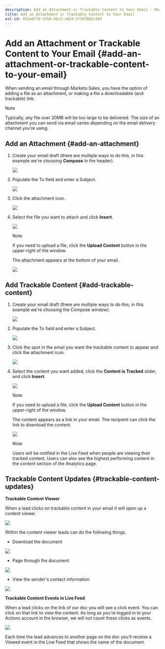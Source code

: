 ```yaml
---
description: Add an Attachment or Trackable Content to Your Email - Marketo Docs - Product Documentation
title: Add an Attachment or Trackable Content to Your Email
exl-id: 932ab7f8-3d58-4bc2-a82d-3718f082c369
---
```

# Add an Attachment or Trackable Content to Your Email {#add-an-attachment-or-trackable-content-to-your-email}

When sending an email through Marketo Sales, you have the option of adding a file as an attachment, or making a file a downloadable (and trackable) link.

>[!NOTE]
>
>Typically, any file over 20MB will be too large to be delivered. The size of an attachment you can send via email varies depending on the email delivery channel you’re using.

## Add an Attachment {#add-an-attachment}

1. Create your email draft (there are multiple ways to do this, in this example we're choosing **Compose** in the header).

   ![](assets/add-an-attachment-or-trackable-content-1.png)

1. Populate the To field and enter a Subject.

   ![](assets/add-an-attachment-or-trackable-content-2.png)

1. Click the attachment icon.

   ![](assets/add-an-attachment-or-trackable-content-3.png)

1. Select the file you want to attach and click **Insert**.

   ![](assets/add-an-attachment-or-trackable-content-4.png)

   >[!NOTE]
   >
   >If you need to upload a file, click the **Upload Content** button in the upper-right of the window.

   The attachment appears at the bottom of your email.

   ![](assets/add-an-attachment-or-trackable-content-5.png)

## Add Trackable Content {#add-trackable-content}

1. Create your email draft (there are multiple ways to do this, in this example we're choosing the Compose window).

   ![](assets/add-an-attachment-or-trackable-content-6.png)

1. Populate the To field and enter a Subject.

   ![](assets/add-an-attachment-or-trackable-content-7.png)

1. Click the spot in the email you want the trackable content to appear and click the attachment icon.

   ![](assets/add-an-attachment-or-trackable-content-8.png)

1. Select the content you want added, click the **Content is Tracked** slider, and click **Insert**.

   ![](assets/add-an-attachment-or-trackable-content-9.png)

   >[!NOTE]
   >
   >If you need to upload a file, click the **Upload Content** button in the upper-right of the window.

   The content appears as a link in your email. The recipient can click the link to download the content.

   ![](assets/add-an-attachment-or-trackable-content-10.png)

   >[!NOTE]
   >
   >Users will be notified in the Live Feed when people are viewing their tracked content. Users can also see the highest performing content in the content section of the Analytics page.

## Trackable Content Updates {#trackable-content-updates}

**Trackable Content Viewer**

When a lead clicks on trackable content in your email it will open up a content viewer.

![](assets/add-an-attachment-or-trackable-content-11.png)

Within the content viewer leads can do the following things.

* Download the document

![](assets/add-an-attachment-or-trackable-content-12.png)

* Page through the document

![](assets/add-an-attachment-or-trackable-content-13.png)

* View the sender's contact information

![](assets/add-an-attachment-or-trackable-content-14.png)

**Trackable Content Events in Live Feed**

When a lead clicks on the link of our doc you will see a click event. You can click on that link to view the content. As long as you're logged in to your Actions account in the browser, we will not count these clicks as events.

![](assets/add-an-attachment-or-trackable-content-15.png)

Each time the lead advances to another page on the doc you'll receive a Viewed event in the Live Feed that shows the name of the document.
